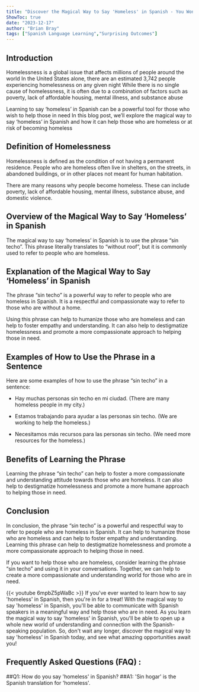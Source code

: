 ```yaml
---
title: "Discover the Magical Way to Say 'Homeless' in Spanish - You Won't Believe What Happens Next!"
ShowToc: true 
date: "2023-12-17"
author: "Brian Bray" 
tags: ["Spanish Language Learning","Surprising Outcomes"]
---
```

## Introduction

Homelessness is a global issue that affects millions of people around the world In the United States alone, there are an estimated 3,742 people experiencing homelessness on any given night While there is no single cause of homelessness, it is often due to a combination of factors such as poverty, lack of affordable housing, mental illness, and substance abuse 

Learning to say ‘homeless’ in Spanish can be a powerful tool for those who wish to help those in need In this blog post, we’ll explore the magical way to say ‘homeless’ in Spanish and how it can help those who are homeless or at risk of becoming homeless 

## Definition of Homelessness

Homelessness is defined as the condition of not having a permanent residence. People who are homeless often live in shelters, on the streets, in abandoned buildings, or in other places not meant for human habitation. 

There are many reasons why people become homeless. These can include poverty, lack of affordable housing, mental illness, substance abuse, and domestic violence. 

## Overview of the Magical Way to Say ‘Homeless’ in Spanish

The magical way to say ‘homeless’ in Spanish is to use the phrase “sin techo”. This phrase literally translates to “without roof”, but it is commonly used to refer to people who are homeless. 

## Explanation of the Magical Way to Say ‘Homeless’ in Spanish

The phrase “sin techo” is a powerful way to refer to people who are homeless in Spanish. It is a respectful and compassionate way to refer to those who are without a home. 

Using this phrase can help to humanize those who are homeless and can help to foster empathy and understanding. It can also help to destigmatize homelessness and promote a more compassionate approach to helping those in need. 

## Examples of How to Use the Phrase in a Sentence

Here are some examples of how to use the phrase “sin techo” in a sentence: 

- Hay muchas personas sin techo en mi ciudad. (There are many homeless people in my city.) 

- Estamos trabajando para ayudar a las personas sin techo. (We are working to help the homeless.) 

- Necesitamos más recursos para las personas sin techo. (We need more resources for the homeless.) 

## Benefits of Learning the Phrase

Learning the phrase “sin techo” can help to foster a more compassionate and understanding attitude towards those who are homeless. It can also help to destigmatize homelessness and promote a more humane approach to helping those in need. 

## Conclusion

In conclusion, the phrase “sin techo” is a powerful and respectful way to refer to people who are homeless in Spanish. It can help to humanize those who are homeless and can help to foster empathy and understanding. Learning this phrase can help to destigmatize homelessness and promote a more compassionate approach to helping those in need. 

If you want to help those who are homeless, consider learning the phrase “sin techo” and using it in your conversations. Together, we can help to create a more compassionate and understanding world for those who are in need.

{{< youtube 6mpbZ5pWaBc >}} 
If you've ever wanted to learn how to say 'homeless' in Spanish, then you're in for a treat! With the magical way to say 'homeless' in Spanish, you'll be able to communicate with Spanish speakers in a meaningful way and help those who are in need. As you learn the magical way to say 'homeless' in Spanish, you'll be able to open up a whole new world of understanding and connection with the Spanish-speaking population. So, don't wait any longer, discover the magical way to say 'homeless' in Spanish today, and see what amazing opportunities await you!

## Frequently Asked Questions (FAQ) :
##Q1: How do you say 'homeless' in Spanish?
##A1: 'Sin hogar' is the Spanish translation for 'homeless'.




